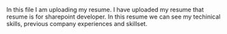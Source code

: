 In this file I am uploading my resume.
I have uploaded my resume that resume is for sharepoint developer. In this resume we can see my techinical skills, previous company experiences and skillset.
